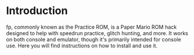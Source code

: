 # Introduction

fp, commonly known as the Practice ROM, is a Paper Mario ROM hack designed to help with speedrun practice, glitch hunting, and more. It works on both console and emulator, though it's primarily intended for console use. Here you will find instructions on how to install and use it.
